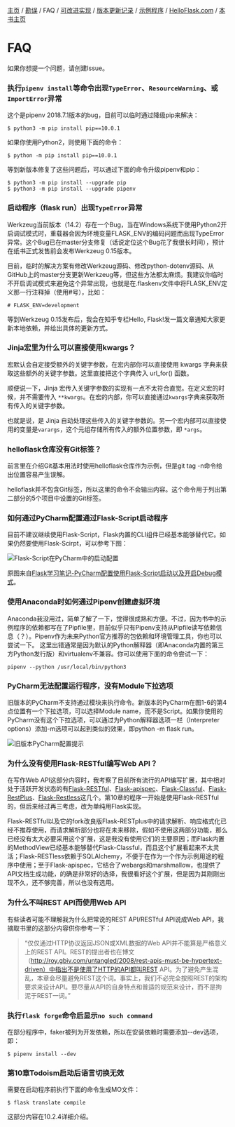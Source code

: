 [主页](https://github.com/greyli/helloflask)
/ [勘误](https://github.com/greyli/helloflask/blob/master/errata/errata.md)
/ FAQ
/ [可改进实现](https://github.com/greyli/helloflask/blob/master/improvement/improvement.md)
/ [版本更新记录](https://github.com/greyli/helloflask/blob/master/CHANGES.md)
/ [示例程序](https://github.com/greyli/helloflask/blob/master/demos/)
/ [HelloFlask.com](http://helloflask.com)
/ [本书主页](http://helloflask.com/book)

# FAQ

如果你想提一个问题，请创建Issue。

### 执行`pipenv install`等命令出现`TypeError`、`ResourceWarning`、或`ImportError`异常

这个是pipenv 2018.7.1版本的bug，目前可以临时通过降级pip来解决：

`$ python3 -m pip install pip==10.0.1`

如果你使用Python2，则使用下面的命令：

`$ python -m pip install pip==10.0.1`

等到新版本修复了这些问题后，可以通过下面的命令升级pipenv和pip：

```
$ python3 -m pip install --upgrade pip
$ python3 -m pip install --upgrade pipenv
```

### 启动程序（flask run）出现`TypeError`异常

Werkzeug当前版本（14.2）存在一个Bug，当在Windows系统下使用Python2开启调试模式时，重载器会因为环境变量FLASK_ENV的编码问题而出现TypeError异常。这个Bug已在master分支修复（话说定位这个Bug花了我很长时间），预计在纸书正式发售前会发布Werkzeug 0.15版本。

目前，临时的解决方案有修改Werkzeug源码、修改python-dotenv源码、从GitHub上的master分支更新Werkzeug等，但这些方法都太麻烦。我建议你临时不开启调试模式来避免这个异常出现，也就是在.flaskenv文件中将FLASK_ENV定义那一行注释掉（使用#号），比如：

```
# FLASK_ENV=development
```
等到Werkzeug 0.15发布后，我会在知乎专栏Hello, Flask!发一篇文章通知大家更新本地依赖，并给出具体的更新方式。


### Jinja宏里为什么可以直接使用kwargs？

宏默认会自定接受额外的关键字参数，在宏内部你可以直接使用 kwargs 字典来获取这些额外的关键字参数。这里直接把这个字典传入 url_for() 函数。

顺便说一下，Jinja 宏传入关键字参数的实现有一点不太符合直觉。在定义宏的时候，并不需要传入 `**kwargs`。在宏的内部，你可以直接通过`kwargs`字典来获取所有传入的关键字参数。

也就是说，是 Jinja 自动处理这些传入的关键字参数的。另一个宏内部可以直接使用的变量是`varargs`，这个元组存储所有传入的额外位置参数，即 `*args`。


### helloflask仓库没有Git标签？

前言里在介绍Git基本用法时使用helloflask仓库作为示例，但是git tag -n命令给出位置容易产生误解。

helloflask并不包含Git标签，所以这里的命令不会输出内容。这个命令用于列出第二部分的5个项目中设置的Git标签。

### 如何通过PyCharm配置通过Flask-Script启动程序

目前不建议继续使用Flask-Script，Flask内置的CLI组件已经基本能够替代它。如果仍然要使用Flask-Scirpt，可以参考下图：

![Flask-Script在PyCharm中的启动配置](http://helloflask.com/images/pycharm-flask-script.png)

原图来自[Flask学习笔记-PyCharm配置使用Flask-Script启动以及开启Debug模式](https://my.oschina.net/ykbj/blog/618475)。

### 使用Anaconda时如何通过Pipenv创建虚拟环境

Anaconda我没用过，简单了解了一下，觉得很成熟和方便。不过，因为书中的示例程序的依赖都写在了Pipfile里，目前似乎只有Pipenv支持从Pipfile读写依赖信息（？）。Pipenv作为未来Python官方推荐的包依赖和环境管理工具，你也可以尝试一下。
这里出错通常是因为默认的Python解释器（即Anaconda内置的第三方Python发行版）和virtualenv不兼容。你可以使用下面的命令尝试一下：
```
pipenv --python /usr/local/bin/python3
```

### PyCharm无法配置运行程序，没有Module下拉选项

旧版本的PyCharm不支持通过模块来执行命令。新版本的PyCharm在图1-6的第4点位置有一个下拉选项，可以选择Module name，而不是Script。如果你使用的PyCharm没有这个下拉选项，可以通过为Python解释器选项一栏（Interpreter options）添加-m选项可以起到类似的效果，即python -m flask run。

![旧版本PyCharm配置提示](http://helloflask.com/images/pycharm-m.png)


### 为什么没有使用Flask-RESTful编写Web API？

在写作Web API这部分内容时，我考察了目前所有流行的API编写扩展，其中相对处于活跃开发状态的有[Flask-RESTful](https://github.com/flask-restful/flask-restful)、[Flask-apispec](https://github.com/jmcarp/flask-apispec)、[Flask-Classful](https://github.com/teracyhq/flask-classful)、[Flask-RestPlus](https://github.com/noirbizarre/flask-restplus)、[Flask-Restless](https://github.com/jfinkels/flask-restless)这几个。第10章的程序一开始是使用Flask-RESTful的，但后来经过再三考虑，改为单纯用Flask实现。

Flask-RESTful以及它的fork改良版Flask-RESTplus中的请求解析、响应格式化已经不推荐使用，而请求解析部分也将在未来移除，假如不使用这两部分功能，那么已经没有太大必要采用这个扩展，这是我没有使用它们的主要原因；而Flask内置的MethodView已经基本能够替代Flask-Classful，而且这个扩展看起来不太灵活；Flask-RESTless依赖于SQLAlchemy，不便于在作为一个作为示例用途的程序中使用；至于Flask-apispec，它结合了webargs和marshmallow，也提供了API文档生成功能，的确是非常好的选择，我很看好这个扩展，但是因为其刚刚出现不久，还不够完善，所以也没有选用。

### 为什么不叫REST API而使用Web API
有些读者可能不理解我为什么把常说的REST API/RESTful API说成Web API，我摘取书里的这部分内容供你参考一下：

> “仅仅通过HTTP协议返回JSON或XML数据的Web API并不能算是严格意义上的REST API。REST的提出者也在博文（http://roy.gbiv.com/untangled/2008/rest-apis-must-be-hypertext-driven）中指出不是使用了HTTP的API都叫REST API。为了避免产生混乱，本章会尽量避免REST这个词。事实上，我们不必完全按照REST的架构要求来设计API。要尽量从API的自身特点和普适的规范来设计，而不是拘泥于REST一词。”


### 执行`flask forge`命令后显示`no such command`

在部分程序中，faker被列为开发依赖，所以在安装依赖时需要添加--dev选项，即：
```
$ pipenv install --dev
```

### 第10章Todoism启动后语言切换无效

需要在启动程序前执行下面的命令生成MO文件：
```
$ flask translate compile
```
这部分内容在10.2.4详细介绍。
